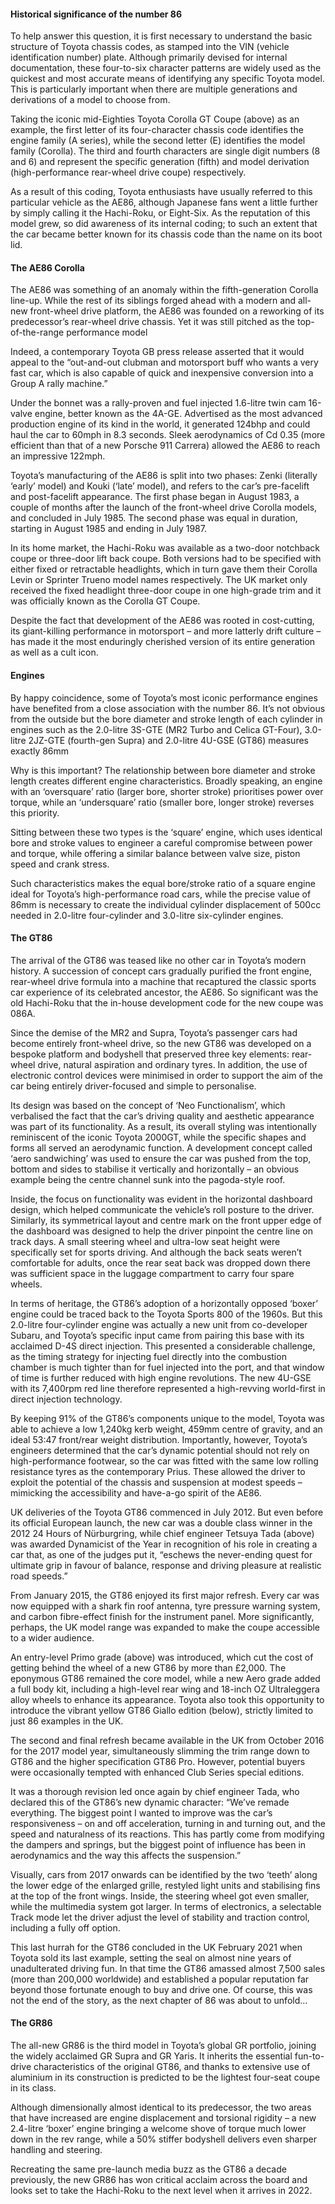 <h4>Historical significance of the number 86</h4>
<p>To help answer this question, it is first necessary to understand the basic structure of Toyota chassis codes, 
    as stamped into the VIN (vehicle identification number) plate. Although primarily devised for internal documentation, 
    these four-to-six character patterns are widely used as the quickest and most accurate means of identifying any 
    specific Toyota model. This is particularly important when there are multiple generations and derivations of a model 
    to choose from.</p>
<p>Taking the iconic mid-Eighties Toyota Corolla GT Coupe (above) as an example, the first letter of its four-character 
    chassis code identifies the engine family (A series), while the second letter (E) identifies the model family 
    (Corolla). The third and fourth characters are single digit numbers (8 and 6) and represent the specific generation 
    (fifth) and model derivation (high-performance rear-wheel drive coupe) respectively.</p>
<p> As a result of this coding, Toyota enthusiasts have usually referred to this particular vehicle as the AE86, although 
    Japanese fans went a little further by simply calling it the Hachi-Roku, or Eight-Six. As the reputation of this model 
    grew, so did awareness of its internal coding; to such an extent that the car became better known for its chassis code 
    than the name on its boot lid.</p>

<h4>The AE86 Corolla</h4>
<p>The AE86 was something of an anomaly within the fifth-generation Corolla line-up. While the rest of its siblings 
    forged ahead with a modern and all-new front-wheel drive platform, the AE86 was founded on a reworking of its 
    predecessor’s rear-wheel drive chassis. Yet it was still pitched as the top-of-the-range performance model</p>
<p>Indeed, a contemporary Toyota GB press release asserted that it would appeal to the “out-and-out clubman and 
    motorsport buff who wants a very fast car, which is also capable of quick and inexpensive conversion into a 
    Group A rally machine.”</p>
<p>Under the bonnet was a rally-proven and fuel injected 1.6-litre twin cam 16-valve engine, better known as the 4A-GE. 
    Advertised as the most advanced production engine of its kind in the world, it generated 124bhp and could haul the 
    car to 60mph in 8.3 seconds. Sleek aerodynamics of Cd 0.35 (more efficient than that of a new Porsche 911 Carrera) 
    allowed the AE86 to reach an impressive 122mph.</p>
<p>Toyota’s manufacturing of the AE86 is split into two phases: Zenki (literally ‘early’ model) and Kouki (‘late’ model), 
    and refers to the car’s pre-facelift and post-facelift appearance. The first phase began in August 1983, a couple of 
    months after the launch of the front-wheel drive Corolla models, and concluded in July 1985. The second phase was equal
    in duration, starting in August 1985 and ending in July 1987.</p>
<p>In its home market, the Hachi-Roku was available as a two-door notchback coupe or three-door lift back coupe. Both 
    versions had to be specified with either fixed or retractable headlights, which in turn gave them their Corolla Levin 
    or Sprinter Trueno model names respectively. The UK market only received the fixed headlight three-door coupe in one 
    high-grade trim and it was officially known as the Corolla GT Coupe.</p>
<p>Despite the fact that development of the AE86 was rooted in cost-cutting, its giant-killing performance in motorsport – 
    and more latterly drift culture – has made it the most enduringly cherished version of its entire generation as well 
    as a cult icon.</p>

<h4>Engines</h4>
<p>By happy coincidence, some of Toyota’s most iconic performance engines have benefited from a close association with the 
    number 86. It’s not obvious from the outside but the bore diameter and stroke length of each cylinder in engines such 
    as the 2.0-litre 3S-GTE (MR2 Turbo and Celica GT-Four), 3.0-litre 2JZ-GTE (fourth-gen Supra) and 2.0-litre 4U-GSE (GT86) 
    measures exactly 86mm</p>
<p>Why is this important? The relationship between bore diameter and stroke length creates different engine characteristics. 
    Broadly speaking, an engine with an ‘oversquare’ ratio (larger bore, shorter stroke) prioritises power over torque, while 
    an ‘undersquare’ ratio (smaller bore, longer stroke) reverses this priority.</p>
<p>Sitting between these two types is the ‘square’ engine, which uses identical bore and stroke values to engineer a careful 
    compromise between power and torque, while offering a similar balance between valve size, piston speed and crank stress.</p>
<p>Such characteristics makes the equal bore/stroke ratio of a square engine ideal for Toyota’s high-performance road cars, 
    while the precise value of 86mm is necessary to create the individual cylinder displacement of 500cc needed in 2.0-litre 
    four-cylinder and 3.0-litre six-cylinder engines.</p>

<h4>The GT86</h4>
<p>The arrival of the GT86 was teased like no other car in Toyota’s modern history. A succession of concept cars gradually 
    purified the front engine, rear-wheel drive formula into a machine that recaptured the classic sports car experience of 
    its celebrated ancestor, the AE86. So significant was the old Hachi-Roku that the in-house development code for the new 
    coupe was 086A.</p>
<p>Since the demise of the MR2 and Supra, Toyota’s passenger cars had become entirely front-wheel drive, so the new GT86 was 
    developed on a bespoke platform and bodyshell that preserved three key elements: rear-wheel drive, natural aspiration 
    and ordinary tyres. In addition, the use of electronic control devices were minimised in order to support the aim of the 
    car being entirely driver-focused and simple to personalise.</p>
<p>Its design was based on the concept of ‘Neo Functionalism’, which verbalised the fact that the car’s driving quality and 
    aesthetic appearance was part of its functionality. As a result, its overall styling was intentionally reminiscent of 
    the iconic Toyota 2000GT, while the specific shapes and forms all served an aerodynamic function. A development concept 
    called ‘aero sandwiching’ was used to ensure the car was pushed from the top, bottom and sides to stabilise it vertically 
    and horizontally – an obvious example being the centre channel sunk into the pagoda-style roof.</p>
<p>Inside, the focus on functionality was evident in the horizontal dashboard design, which helped communicate the vehicle’s 
    roll posture to the driver. Similarly, its symmetrical layout and centre mark on the front upper edge of the dashboard was 
    designed to help the driver pinpoint the centre line on track days. A small steering wheel and ultra-low seat height were 
    specifically set for sports driving. And although the back seats weren’t comfortable for adults, once the rear seat back 
    was dropped down there was sufficient space in the luggage compartment to carry four spare wheels.</p>
<p>In terms of heritage, the GT86’s adoption of a horizontally opposed ‘boxer’ engine could be traced back to the Toyota Sports 
    800 of the 1960s. But this 2.0-litre four-cylinder engine was actually a new unit from co-developer Subaru, and Toyota’s 
    specific input came from pairing this base with its acclaimed D-4S direct injection. This presented a considerable challenge,
    as the timing strategy for injecting fuel directly into the combustion chamber is much tighter than for fuel injected into 
    the port, and that window of time is further reduced with high engine revolutions. The new 4U-GSE with its 7,400rpm red line 
    therefore represented a high-revving world-first in direct injection technology.</p>
<p>By keeping 91% of the GT86’s components unique to the model, Toyota was able to achieve a low 1,240kg kerb weight, 459mm 
    centre of gravity, and an ideal 53:47 front/rear weight distribution. Importantly, however, Toyota’s engineers determined 
    that the car’s dynamic potential should not rely on high-performance footwear, so the car was fitted with the same low 
    rolling resistance tyres as the contemporary Prius. These allowed the driver to exploit the potential of the chassis and 
    suspension at modest speeds – mimicking the accessibility and have-a-go spirit of the AE86.</p>
<p>UK deliveries of the Toyota GT86 commenced in July 2012. But even before its official European launch, the new car was a 
    double class winner in the 2012 24 Hours of Nürburgring, while chief engineer Tetsuya Tada (above) was awarded Dynamicist 
    of the Year in recognition of his role in creating a car that, as one of the judges put it, “eschews the never-ending quest 
    for ultimate grip in favour of balance, response and driving pleasure at realistic road speeds.”</p>
<p>From January 2015, the GT86 enjoyed its first major refresh. Every car was now equipped with a shark fin roof antenna, tyre 
    pressure warning system, and carbon fibre-effect finish for the instrument panel. More significantly, perhaps, the UK model 
    range was expanded to make the coupe accessible to a wider audience.</p>
<p>An entry-level Primo grade (above) was introduced, which cut the cost of getting behind the wheel of a new GT86 by more than 
    £2,000. The eponymous GT86 remained the core model, while a new Aero grade added a full body kit, including a high-level 
    rear wing and 18-inch OZ Ultraleggera alloy wheels to enhance its appearance. Toyota also took this opportunity to introduce 
    the vibrant yellow GT86 Giallo edition (below), strictly limited to just 86 examples in the UK.</p>
<p>The second and final refresh became available in the UK from October 2016 for the 2017 model year, simultaneously slimming 
    the trim range down to GT86 and the higher specification GT86 Pro. However, potential buyers were occasionally tempted with 
    enhanced Club Series special editions.</p>
<p>It was a thorough revision led once again by chief engineer Tada, who declared this of the GT86’s new dynamic character: 
    “We’ve remade everything. The biggest point I wanted to improve was the car’s responsiveness – on and off acceleration, 
    turning in and turning out, and the speed and naturalness of its reactions. This has partly come from modifying the dampers 
    and springs, but the biggest point of influence has been in aerodynamics and the way this affects the suspension.”</p>
<p>Visually, cars from 2017 onwards can be identified by the two ‘teeth’ along the lower edge of the enlarged grille, restyled 
    light units and stabilising fins at the top of the front wings. Inside, the steering wheel got even smaller, while the 
    multimedia system got larger. In terms of electronics, a selectable Track mode let the driver adjust the level of stability 
    and traction control, including a fully off option.</p>
<p>This last hurrah for the GT86 concluded in the UK February 2021 when Toyota sold its last example, setting the seal on almost 
    nine years of unadulterated driving fun. In that time the GT86 amassed almost 7,500 sales (more than 200,000 worldwide) and 
    established a popular reputation far beyond those fortunate enough to buy and drive one. Of course, this was not the end of 
    the story, as the next chapter of 86 was about to unfold…</p>

<h4>The GR86</h4>
<p>The all-new GR86 is the third model in Toyota’s global GR portfolio, joining the widely acclaimed GR Supra and GR Yaris. 
    It inherits the essential fun-to-drive characteristics of the original GT86, and thanks to extensive use of aluminium in 
    its construction is predicted to be the lightest four-seat coupe in its class.</p>
<p>Although dimensionally almost identical to its predecessor, the two areas that have increased are engine displacement and 
    torsional rigidity – a new 2.4-litre ‘boxer’ engine bringing a welcome shove of torque much lower down in the rev range, 
    while a 50% stiffer bodyshell delivers even sharper handling and steering.</p>
<p>Recreating the same pre-launch media buzz as the GT86 a decade previously, the new GR86 has won critical acclaim across 
    the board and looks set to take the Hachi-Roku to the next level when it arrives in 2022.</p>

